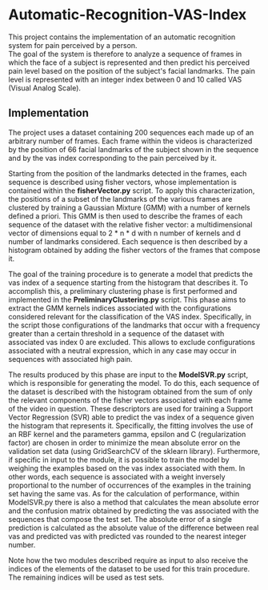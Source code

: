 # Automatic-Recognition-VAS-Index

This project contains the implementation of an automatic recognition system for pain perceived by a person. <br>
The goal of the system is therefore to analyze a sequence of frames in which the face of a subject is represented 
and then predict his perceived pain level based on the position of the subject's facial landmarks. 
The pain level is represented with an integer index between 0 and 10 called VAS (Visual Analog Scale).

<h2>Implementation</h2>
The project uses a dataset containing 200 sequences each made up of an arbitrary number of frames. 
Each frame within the videos is characterized by the position of 66 facial landmarks of the subject shown 
in the sequence and by the vas index corresponding to the pain perceived by it. <br>

Starting from the position of the landmarks detected in the frames, each sequence is described using fisher vectors, 
whose implementation is contained within the <b>fisherVector.py</b> script.
To apply this characterization, the positions of a subset of the landmarks of the various frames are clustered by training a Gaussian Mixture (GMM)
with a number of kernels defined a priori. 
This GMM is then used to describe the frames of each sequence of the dataset with the relative fisher vector: 
a multidimensional vector of dimensions equal to 2 * n * d with n number of kernels and d number of landmarks considered.
Each sequence is then described by a histogram obtained by adding the fisher vectors of the frames that compose it.<br>

The goal of the training procedure is to generate a model that predicts the vas index of a sequence starting from the histogram that describes it.
To accomplish this, a preliminary clustering phase is first performed and implemented in the <b>PreliminaryClustering.py</b> script.
This phase aims to extract the GMM kernels indices associated with the configurations considered relevant for the classification of the VAS index. 
Specifically, in the script those configurations of the landmarks that occur with a frequency greater than a certain threshold in a sequence of the dataset 
with associated vas index 0 are excluded. This allows to exclude configurations associated with a neutral expression, which in any case may occur in sequences with associated high pain.<br>

The results produced by this phase are input to the <b>ModelSVR.py</b> script, which is responsible for generating the model. To do this, each sequence of the dataset is described with the histogram obtained from the sum of only the relevant components of the fisher vectors associated with each frame of the video in question.
These descriptors are used for training a Support Vector Regression (SVR) able to predict the vas index of a sequence given the histogram that represents it. Specifically, the fitting involves the use of an RBF kernel and the parameters gamma, epsilon and C (regularization factor) are chosen in order to minimize the mean absolute error 
on the validation set data (using GridSearchCV of the sklearn library). Furthermore, if specific in input to the module, it is possible to train the model by weighing the examples based on the vas index associated with them. In other words, each sequence is associated with a weight inversely proportional to the number of occurrences of 
the examples in the training set having the same vas.
As for the calculation of performance, within ModelSVR.py there is also a method that calculates the mean absolute error and the confusion matrix obtained by predicting the vas associated with the sequences that compose the test set. 
The absolute error of a single prediction is calculated as the absolute value of the difference between real vas and predicted vas with predicted vas rounded to the nearest integer number. <br>

Note how the two modules described require as input to also receive the indices of the elements of the dataset to be used for this train procedure. The remaining indices will be used as test sets.
